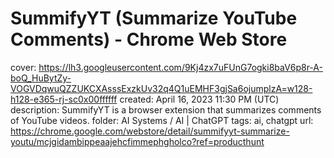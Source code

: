 # SummifyYT (Summarize YouTube Comments) - Chrome Web Store

cover: https://lh3.googleusercontent.com/9Kj4zx7uFUnG7ogki8baV6p8r-A-boQ_HuBytZy-VOGVDqwuQZZUKCXAsssExzkUv32q4Q1uEMHF3gjSa6ojumplzA=w128-h128-e365-rj-sc0x00ffffff
created: April 16, 2023 11:30 PM (UTC)
description: SummifyYT is a browser extension that summarizes comments of YouTube videos.
folder: AI Systems / AI | ChatGPT
tags: ai, chatgpt
url: https://chrome.google.com/webstore/detail/summifyyt-summarize-youtu/mcjgidambippeaajehcfimmephgholco?ref=producthunt